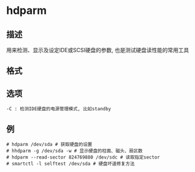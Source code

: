 # hdparm

## 描述

用来检测、显示及设定IDE或SCSI硬盘的参数, 也是测试硬盘读性能的常用工具

## 格式

## 选项
	-C : 检测IDE硬盘的电源管理模式, 比如standby

## 例

    # hdparm /dev/sda # 获取硬盘的设置
    # hhdparm -g /dev/sda -w # 显示硬盘的柱面、磁头、扇区数
    # hdparm --read-sector 824769880 /dev/sdc # 读取指定sector
    # smartctl -l selftest /dev/sda # 硬盘坏道修复方法
